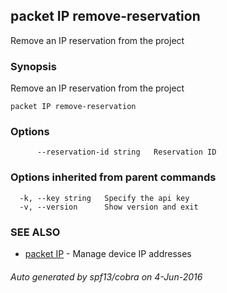 ## packet IP remove-reservation

Remove an IP reservation from the project

### Synopsis


Remove an IP reservation from the project

```
packet IP remove-reservation
```

### Options

```
      --reservation-id string   Reservation ID
```

### Options inherited from parent commands

```
  -k, --key string   Specify the api key
  -v, --version      Show version and exit
```

### SEE ALSO
* [packet IP](packet_IP.md)	 - Manage device IP addresses

###### Auto generated by spf13/cobra on 4-Jun-2016
